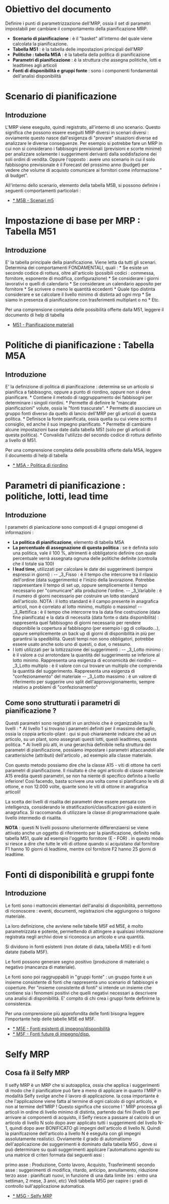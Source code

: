 # Obiettivo del documento
Definire i punti di parametrizzazione dell'MRP, ossia il set di parametri impostabili per cambiare il comportamento della pianificazione MRP.
 - **Scenario di pianificazione** :  è il "basket" all'interno del quale viene calcolata la pianificazione.
 - **Tabella M51** :  è la tabella delle impostazioni principali dell'MRP
 - **Politiche :  tabella M5A** :  è la tabella della politica di pianificazione
 - **Parametri di pianificazione** :  è la struttura che assegna politiche, lotti e leadtimes agli articoli
 - **Fonti di disponibilità e gruppi fonte** :  sono i componenti fondamentali dell'analisi disponibilità


# Scenario di pianificazione
## Introduzione
L'MRP viene eseguito, quindi registrato, all'interno di uno scenario. Questo significa che possono essere eseguiti MRP diversi in  scenari diversi :  ovviamente questo nasce dall'esigenza di "provare" situazioni diverse ed analizzare le diverse conseguenze. Per esempio si potrebbe fare un MRP in cui non si considerano i fabbisogni previsionali (previsioni e scorte minime) per analizzare solamente i suggerimenti derivanti dalla soddisfazione dei soli ordini di vendita. Oppure l'opposto :  avere uno scenario in cui il solo fabbisogno previsionale è il Forecast del prossimo anno (budget) per vedere che volume di acquisto comunicare ai fornitori come informazione " di budget".

All'interno dello scenario, elemento della tabella M5B, si possono definire i seguenti comportamenti particolari : 
- [\* M5B - Scenari m5](Sorgenti/DOC/OG/TA/M5B)


# Impostazione di base per MRP :  Tabella M51
## Introduzione
E' la tabella principale della pianificazione. Viene letta da tutti gli scenari. Determina dei comportamenti FONDAMENTALI, quali : 
 \* Se esiste un secondo codice di rottura, oltre all'articolo (possibili codici :  commessa, fornitore, esponente di modifica, configurazione)
 \* Se considerare i giorni lavorativi o quelli di calendario
 \* Se considerare un calendario apposito per fornitore
 \* Se scrivere o meno le quantità eccedenti
 \* Quale tipo distinta considerare e se calcolare il livello minimo di distinta ad ogni mrp
 \* Se siamo in presenza di pianificazione con trasferimenti multiplant o no
 \* Etc.

Per una comprensione completa delle possibilità offerte dalla M51, leggere il documento di help di tabella
- [M51 - Pianificazione materiali](Sorgenti/DOC/OG/TA/M51)


# Politiche di pianificazione  :  Tabella M5A
## Introduzione
E' la definizione di politica di pianificazione :  determina se un articolo si pianifica a fabbisogno, oppure a punto di riordino, oppure non si deve pianificare.
 \* Contiene il metodo di raggruppamento dei fabbisogni per determinare i singoli riordini.
 \* Permette di definire le "mancate pianificazioni" volute, ossia le "fonti trascurate".
 \* Permette di associare un gruppo fonti diverso da quello di lancio dell'MRP per gli articoli di questa politica.
 \* Definisce la fonte pianificata, ossia quella su cui viene scritto il consiglio, ed anche il suo impegno pianificato.
 \* Permette di cambiare alcune impostazioni base date dalla tabella M51 (solo per gli articoli di questa politica).
 \* Convalida l'utilizzo del secondo codice di rottura definito a livello di M51.

Per una comprensione completa delle possibilità offerte dalla M5A, leggere il documento di help di tabella
- [\* M5A - Politica di riordino](Sorgenti/DOC/OG/TA/M5A)

# Parametri di pianificazione :  politiche, lotti, lead time
## Introduzione
I parametri di pianicazione sono composti di 4 gruppi omogenei di informazioni : 
 - **La politica di pianificazione**, elemento di tabella M5A
 - **La percentuale di assegnazione di questa politica** :  se è definita solo una politica, vale il 100 %, altrimenti è obbligatorio definire con quale percentuale verrà assegnata ognuna delle politiche definite (controlla che il totale sia 100)
 - **I lead time**, utilizzati per calcolare le date dei suggerimenti (sempre espressi in giorni) : 
 -- _3_Fisso :  è il tempo che intercorre tra il rilascio dell'ordine (data suggerimento) e l'inizio della lavorazione. Potrebbe rappresentare il tempo di set up, oppure semplicemente il tempo necessario per "comunicare" alla produzione l'ordine.
 -- _3_Variabile :  è il numero di giorni necessario per costruire un lotto standard dell'articolo. NOTA :  il lotto standard è il campo presente in anagrafica articoli, non è correlato al lotto minimo, multiplo o massimo!
 -- _3_Rettifica :  è il tempo che intercorre tra la data fine costruzione (data fine pianificata) e la data di necessità (data fonte o data disponibilità) :  rappresenta quel fabbisogno di giorni necessario per rendere disponibile la copertura al fabbisogno (per esempio i gg di collaudo...), oppure semplicemente un back up di giorni di disponibilità in più per garantirsi la spedibilità.
 Questi tempi non sono obbligatori, potrebbe essere usato anche solo uno di questi, o due, o nessuno.
 - I lotti utilizzati per la lottizzazione dei suggerimenti : 
 -- _3_Lotto minimo :  è il valore a cui arrotondare  la quantità del suggerimento se inferiore al lotto minimo. Rappresenta una esigenza di economicità dei riordini
 -- _3_Lotto multiplo :  è il valore con cui trovare un multiplo che comprenda la quantità del suggerimento. Rappresenta una esigenza di "confezionamento" del materiale
 -- _3_Lotto massimo :  è un valore di riferimento per suggerire uno split dell'approvvigionamento, sempre relativo a problemi di "confezionamento"

## Come sono strutturati i parametri di pianificazione ?

Questi parametri sono registrati in un archivio che è organizzabile  su N livelli : 
 \* Al livello 1 si trovano i parametri definiti per il massimo dettaglio, ossia la coppia articolo-plant :  qui si può chiaramente indicare che ad un articolo, su un plant, sono assegnati questi lotti, questi leadtimes, questa politica.
 \* Ai livelli più alti, in una gerarchia definibile nella struttura dei parametri di pianificazione, possiamo impostare i parametri attaccandoli alle caratterisiche (attributi) dell'articolo , ad esempio alla classe materiale.

Con questo metodo possiamo dire che la classe A15 - viti di ottone ha certi parametri di pianificazione. Il risultato è che ogni articolo di classe materiale A15 eredita questi parametri, se non ha niente di specifico definito a livello inferiore! Così facendo, basta scrivere una volta come si pianificano le viti di ottone, e non 12.000 volte, quante sono le viti di ottone in anagrafica articoli!

La scelta dei livelli di risalita dei parametri deve essere pensata con intelligenza, considerando le stratificazioni/classificazioni già esistenti in anagrafica. Si raccomanda di utilizzare la classe di programmazione quale livello intermedio di risalita.

**NOTA** :  questi N livelli possono ulteriormente differenziaersi se viene attivato anche un oggetto di riferimento per la pianificazione, definito nella tabella M51, quale ad esempio l'oggetto fornitore (E - FOR) . in questo modo si riesce a dire che tutte le viti di ottone quando si acquistano dal fornitore F1 hanno 10 giorni di leadtime, mentre col fornitore F2 hanno 25 giorni di leadtime.

# Fonti di disponibilità e gruppi fonte
## Introduzione
Le fonti sono i mattoncini elementari dell'analisi di disponibilità, permettono di riconoscere :  eventi, documenti, registrazioni che aggiungono o tolgono materiale.

La loro definizione, che avviene nelle tabelle M5F ed M5E, è molto parametrizzata e potente, permettendo di attingere a qualsiasi informazione registrata negli archivi dove si riconosca un articolo e una  quantità.

Si dividono in fonti esistenti (non dotate di data, tabella M5E) e di fonti datate (tabella M5F).

Le fonti possono generare segno positivo (produzione di materiale)  o negativo (mancanza di materiale).

Le fonti sono poi raggruppabili in "gruppi fonte" :  un gruppo fonte è un insieme consistente di fonti che rappresenta uno scenario di fabbisogni e coperture. Per "insieme consistente di fonti"  si intende un insieme che contiene sia i fenomeni positivi che quelli negativi necessari a descrivere una analisi di disponibilità. E' compito di chi crea i gruppi fonte definirne la consistenza.

Per una comprensione più approfondita delle fonti bisogna leggere l'importante help delle tabelle M5E ed M5F.
- [\* M5E - Fonti esistenti di impegno/disponibilità](Sorgenti/DOC/OG/TA/M5E)
- [\* M5F - Fonti future di impegno/disp.](Sorgenti/DOC/OG/TA/M5F)


# Selfy MRP
## Cosa fà il Selfy MRP

Il selfy MRP è un MRP che si autoapplica, ossia che applica i suggerimenti di modo che il pianificatore può fare a meno di applicare in quanto l'MRP in modalità Selfy svolge anche il lavoro di applicazione.
la cosa importante è che l'applicazione viene fatta al termine di ogni calcolo di ogni articolo, e non al termine dell'MRP !
Questo significa che siccome l ' MRP processa gli articoli in ordine di livello minimo di distinta, partendo dai fini (livello 0) per arrivare ai componenti di acquisto, il Selfy riesce a passare al calcolo di un articolo di livello N solo dopo aver applicato tutti i suggerimenti del livello N-1, quindi dopo aver BONIFICATO gli impegni dell'articolo di livello N. Quindi la pianifcazione dell'articolo a livello N è eseguita con gli impegni assolutamente realistici.
Ovviamente il grado di automatismo dell'applicazione dei suggerimenti è dominato dalla tabella M5G , dove si può determinare su quali suggerimenti applicare l'automatismo agendo su una matrice di criteri formata dai seguenti assi : 

primo asse :  Produzione, Conto lavoro, Acquisto, Trasferimenti
secondo asse :  suggerimenti di modifica, ritardo, anticipo, annullamento, riduzione
terzo asse :  pianificati nuovi, in funzione di una data limite (es :  entro una settiman, 2 mese, 3 anni, etc)
Vedi tabbella M5G per capire i gradi di controllo sull'applicazione automatica.
- [\* M5G - Selfy MRP](Sorgenti/DOC/OG/TA/M5G)


